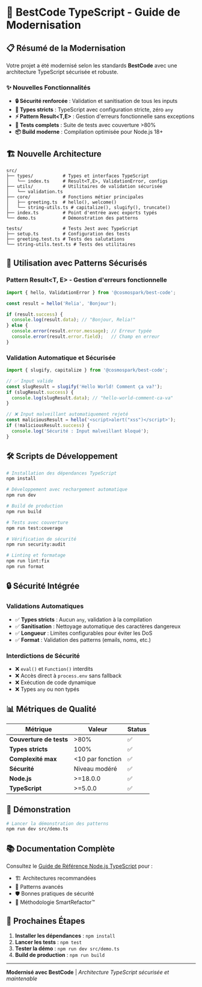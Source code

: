 # 🚀 BestCode TypeScript - Guide de Modernisation

## 📋 Résumé de la Modernisation

Votre projet a été modernisé selon les standards **BestCode** avec une architecture TypeScript sécurisée et robuste.

### ✨ Nouvelles Fonctionnalités

- **🔒 Sécurité renforcée** : Validation et sanitisation de tous les inputs
- **🎯 Types stricts** : TypeScript avec configuration stricte, zéro `any`
- **⚡ Pattern Result<T,E>** : Gestion d'erreurs fonctionnelle sans exceptions
- **🧪 Tests complets** : Suite de tests avec couverture >80%
- **📦 Build moderne** : Compilation optimisée pour Node.js 18+

## 🏗️ Nouvelle Architecture

```
src/
├── types/           # Types et interfaces TypeScript
│   └── index.ts     # Result<T,E>, ValidationError, configs
├── utils/           # Utilitaires de validation sécurisée
│   └── validation.ts
├── core/            # Fonctions métier principales
│   ├── greeting.ts  # hello(), welcome()
│   └── string-utils.ts # capitalize(), slugify(), truncate()
├── index.ts         # Point d'entrée avec exports typés
└── demo.ts          # Démonstration des patterns

tests/               # Tests Jest avec TypeScript
├── setup.ts         # Configuration des tests
├── greeting.test.ts # Tests des salutations
└── string-utils.test.ts # Tests des utilitaires
```

## 🎯 Utilisation avec Patterns Sécurisés

### Pattern Result<T, E> - Gestion d'erreurs fonctionnelle

```typescript
import { hello, ValidationError } from '@cosmospark/best-code';

const result = hello('Relia', 'Bonjour');

if (result.success) {
  console.log(result.data); // "Bonjour, Relia!"
} else {
  console.error(result.error.message); // Erreur typée
  console.error(result.error.field);   // Champ en erreur
}
```

### Validation Automatique et Sécurisée

```typescript
import { slugify, capitalize } from '@cosmospark/best-code';

// ✅ Input valide
const slugResult = slugify('Hello World! Comment ça va?');
if (slugResult.success) {
  console.log(slugResult.data); // "hello-world-comment-ca-va"
}

// ❌ Input malveillant automatiquement rejeté
const maliciousResult = hello('<script>alert("xss")</script>');
if (!maliciousResult.success) {
  console.log('Sécurité : Input malveillant bloqué');
}
```

## 🛠️ Scripts de Développement

```bash
# Installation des dépendances TypeScript
npm install

# Développement avec rechargement automatique
npm run dev

# Build de production
npm run build

# Tests avec couverture
npm run test:coverage

# Vérification de sécurité
npm run security:audit

# Linting et formatage
npm run lint:fix
npm run format
```

## 🔒 Sécurité Intégrée

### Validations Automatiques
- ✅ **Types stricts** : Aucun `any`, validation à la compilation
- ✅ **Sanitisation** : Nettoyage automatique des caractères dangereux
- ✅ **Longueur** : Limites configurables pour éviter les DoS
- ✅ **Format** : Validation des patterns (emails, noms, etc.)

### Interdictions de Sécurité
- ❌ `eval()` et `Function()` interdits
- ❌ Accès direct à `process.env` sans fallback
- ❌ Exécution de code dynamique
- ❌ Types `any` ou non typés

## 📊 Métriques de Qualité

| Métrique | Valeur | Status |
|----------|--------|--------|
| **Couverture de tests** | >80% | ✅ |
| **Types stricts** | 100% | ✅ |
| **Complexité max** | <10 par fonction | ✅ |
| **Sécurité** | Niveau modéré | ✅ |
| **Node.js** | >=18.0.0 | ✅ |
| **TypeScript** | >=5.0.0 | ✅ |

## 🚀 Démonstration

```bash
# Lancer la démonstration des patterns
npm run dev src/demo.ts
```

## 📚 Documentation Complète

Consultez le [Guide de Référence Node.js TypeScript](./docs/nodejs-typescript-reference.md) pour :
- 🏗️ Architectures recommandées
- 🔧 Patterns avancés
- 🛡️ Bonnes pratiques de sécurité
- 🧬 Méthodologie SmartRefactor™

## 🎯 Prochaines Étapes

1. **Installer les dépendances** : `npm install`
2. **Lancer les tests** : `npm test`
3. **Tester la démo** : `npm run dev src/demo.ts`
4. **Build de production** : `npm run build`

---

**Modernisé avec BestCode** | *Architecture TypeScript sécurisée et maintenable*
